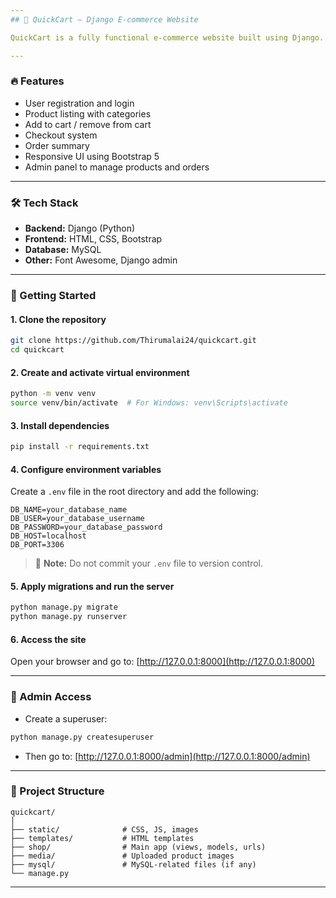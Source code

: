 ```yaml
---
## 🛒 QuickCart – Django E-commerce Website

QuickCart is a fully functional e-commerce website built using Django. It allows users to browse products, add them to a cart, and securely place orders — all with a clean Bootstrap frontend.

---
```


### 🔥 Features

- User registration and login  
- Product listing with categories  
- Add to cart / remove from cart  
- Checkout system  
- Order summary  
- Responsive UI using Bootstrap 5  
- Admin panel to manage products and orders  

---

### 🛠️ Tech Stack

- **Backend:** Django (Python)
- **Frontend:** HTML, CSS, Bootstrap
- **Database:** MySQL
- **Other:** Font Awesome, Django admin

---

### 🚀 Getting Started

#### 1. Clone the repository

```bash
git clone https://github.com/Thirumalai24/quickcart.git
cd quickcart
```

#### 2. Create and activate virtual environment

```bash
python -m venv venv
source venv/bin/activate  # For Windows: venv\Scripts\activate
```

#### 3. Install dependencies

```bash
pip install -r requirements.txt
```

#### 4. Configure environment variables

Create a `.env` file in the root directory and add the following:

```env
DB_NAME=your_database_name
DB_USER=your_database_username
DB_PASSWORD=your_database_password
DB_HOST=localhost
DB_PORT=3306
```

> 🔐 **Note:** Do not commit your `.env` file to version control.

#### 5. Apply migrations and run the server

```bash
python manage.py migrate
python manage.py runserver
```

#### 6. Access the site

Open your browser and go to: [http://127.0.0.1:8000](http://127.0.0.1:8000)

---

### 🔐 Admin Access

- Create a superuser:
```bash
python manage.py createsuperuser
```

- Then go to: [http://127.0.0.1:8000/admin](http://127.0.0.1:8000/admin)

---

### 📁 Project Structure

```
quickcart/
│
├── static/              # CSS, JS, images
├── templates/           # HTML templates
├── shop/                # Main app (views, models, urls)
├── media/               # Uploaded product images
├── mysql/               # MySQL-related files (if any)
└── manage.py
```

---

